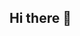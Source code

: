 ## Hi there 👋

<!--
![lifelong](https://github.com/user-attachments/assets/1effefa5-e191-48b3-9945-b94b6756c1b3)
